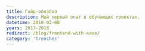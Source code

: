 ```yaml
---
title: Гайд-обезбол
description: Мой первый опыт в обучающих проектах.
datetime: 2018-02-08
years: 2017–2018
redirect: /blog/frontend-with-ease/
category: 'trenches'
---
```

